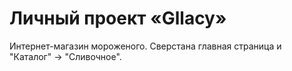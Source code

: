 # Личный проект «Gllacy»

Интернет-магазин мороженого. Сверстана главная страница и "Каталог" -> "Сливочное".
